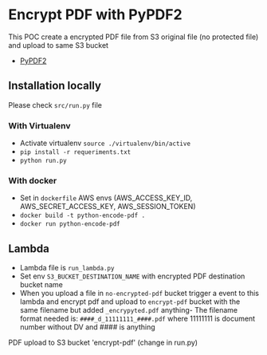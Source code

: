 # Encrypt PDF with PyPDF2

This POC create a encrypted PDF file from S3 original file (no protected file) and upload to same S3 bucket

- [PyPDF2](https://github.com/py-pdf/PyPDF2)

## Installation locally

Please check `src/run.py` file

### With Virtualenv

- Activate virtualenv `source ./virtualenv/bin/active`
- `pip install -r requeriments.txt`
- `python run.py`

### With docker

- Set in `dockerfile` AWS envs (AWS_ACCESS_KEY_ID, AWS_SECRET_ACCESS_KEY, AWS_SESSION_TOKEN)
- `docker build -t python-encode-pdf .`
- `docker run python-encode-pdf`

## Lambda

- Lambda file is `run_lambda.py`
- Set env `S3_BUCKET_DESTINATION_NAME` with encrypted PDF destination bucket name
- When you upload a file in `no-encrypted-pdf` bucket trigger a event to this lambda and encrypt pdf and upload to `encrypt-pdf` bucket with the same filename but added `_encrypyted.pdf`
  anything- The filename format needed is: `####_d_11111111_####.pdf` where 11111111 is document number without DV and #### is anything

PDF upload to S3 bucket 'encrypt-pdf' (change in run.py)
